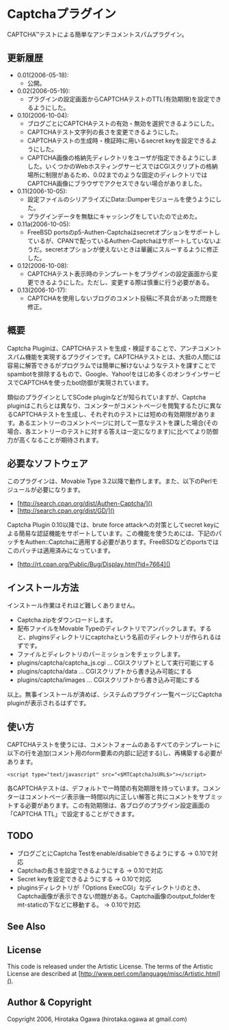 # Captchaプラグイン

CAPTCHA&trade;テストによる簡単なアンチコメントスパムプラグイン。

## 更新履歴

 * 0.01(2006-05-18):
   * 公開。
 * 0.02(2006-05-19):
   * プラグインの設定画面からCAPTCHAテストのTTL(有効期限)を設定できるようにした。
 * 0.10(2006-10-04):
   * ブログごとにCAPTCHAテストの有効・無効を選択できるようにした。
   * CAPTCHAテスト文字列の長さを変更できるようにした。
   * CAPTCHAテストの生成時・検証時に用いるsecret keyを設定できるようにした。
   * CAPTCHA画像の格納先ディレクトリをユーザが指定できるようにしました。いくつかのWebホスティングサービスではCGIスクリプトの格納場所に制限があるため、0.02までのような固定のディレクトリではCAPTCHA画像にブラウザでアクセスできない場合がありました。
 * 0.11(2006-10-05):
   * 設定ファイルのシリアライズにData::Dumperモジュールを使うようにした。
   * プラグインデータを無駄にキャッシングをしていたので止めた。
 * 0.11a(2006-10-05):
   * FreeBSD portsのp5-Authen-Captchaはsecretオプションをサポートしているが、CPANで配っているAuthen-Captchaはサポートしていないようだ。secretオプションが使えないときは華麗にスルーするように修正した。
 * 0.12(2006-10-08):
   * CAPTCHAテスト表示時のテンプレートをプラグインの設定画面から変更できるようにした。ただし、変更する際は慎重に行う必要がある。
 * 0.13(2006-10-17):
   * CAPTCHAを使用しないブログのコメント投稿に不具合があった問題を修正。

## 概要

Captcha Pluginは、CAPTCHAテストを生成・検証することで、アンチコメントスパム機能を実現するプラグインです。CAPTCHAテストとは、大抵の人間には容易に解答できるがプログラムでは簡単に解けないようなテストを課すことでspambotを排除するもので、Google、Yahoo!をはじめ多くのオンラインサービスでCAPTCHAを使ったbot防御が実現されています。

類似のプラグインとしてSCode pluginなどが知られていますが、Captcha pluginはこれらとは異なり、コメンターがコメントページを閲覧するたびに異なるCAPTCHAテストを生成し、それぞれのテストには短めの有効期限があります。あるエントリーのコメントページに対して一意なテストを課した場合(その場合、各エントリーのテストに対する答えは一定になります)に比べてより防御力が高くなることが期待されます。

## 必要なソフトウェア

このプラグインは、Movable Type 3.2以降で動作します。また、以下のPerlモジュールが必要になります。

 * [http://search.cpan.org/dist/Authen-Captcha/]()
 * [http://search.cpan.org/dist/GD/]()

Captcha Plugin 0.10以降では、brute force attackへの対策としてsecret keyによる簡易な認証機能をサポートしています。この機能を使うためには、下記のパッチをAuthen::Captchaに適用する必要があります。FreeBSDなどのportsではこのパッチは適用済みになっています。

 * [http://rt.cpan.org/Public/Bug/Display.html?id=7664]()

## インストール方法

インストール作業はそれほど難しくありません。

 * Captcha.zipをダウンロードします。
 * 配布ファイルをMovable Typeのディレクトリでアンパックします。すると、pluginsディレクトリにcaptchaという名前のディレクトリが作られるはずです。
 * ファイルとディレクトリのパーミッションをチェックします。
  * plugins/captcha/captcha_js.cgi … CGIスクリプトとして実行可能にする
  * plugins/captcha/data … CGIスクリプトから書き込み可能にする
  * plugins/captcha/images … CGIスクリプトから書き込み可能にする

以上。無事インストールが済めば、システムのプラグイン一覧ページにCaptcha pluginが表示されるはずです。

## 使い方

CAPTCHAテストを使うには、コメントフォームのあるすべてのテンプレートに以下の行を追加(コメント用のform要素の内部に記述する)し、再構築する必要があります。

    <script type="text/javascript" src="<$MTCaptchaJsURL$>"></script>

各CAPTCHAテストは、デフォルトで一時間の有効期限を持っています。コメンターはコメントページ表示後一時間以内に正しい解答と共にコメントをサブミットする必要があります。この有効期限は、各ブログのプラグイン設定画面の「CAPTCHA TTL」で設定することができます。

## TODO

 * ブログごとにCaptcha Testをenable/disableできるようにする → 0.10で対応
 * Captchaの長さを設定できるようにする → 0.10で対応
 * Secret keyを設定できるようにする → 0.10で対応
 * pluginsディレクトリが「Options ExecCGI」なディレクトリのとき、Captcha画像が表示できない問題がある。Captcha画像のoutput_folderをmt-staticの下などに移動する。 → 0.10で対応

## See Also

## License

This code is released under the Artistic License. The terms of the Artistic License are described at [http://www.perl.com/language/misc/Artistic.html]().

## Author & Copyright

Copyright 2006, Hirotaka Ogawa (hirotaka.ogawa at gmail.com)
